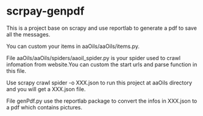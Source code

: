 # scrpay-genpdf
This is a project base on scrapy and use reportlab to generate a pdf to save all the messages.

You can custom your items in aaOils/aaOils/items.py.

File aaOils/aaOils/spiders/aaoil_spider.py is your spider used to crawl infomation from website.You can custom the start urls
and parse function in this file.

Use scrapy crawl spider -o XXX.json to run this project at aaOils directory and you will get a XXX.json file.

File genPdf.py use the reportlab package to convert the infos in XXX.json to a pdf which contains pictures.

